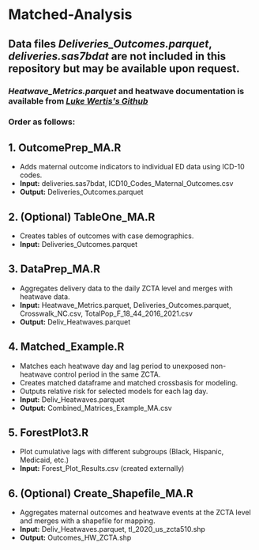 # Matched-Analysis

## Data files *Deliveries_Outcomes.parquet*, *deliveries.sas7bdat* are not included in this repository but may be available upon request. 

### *Heatwave_Metrics.parquet* and heatwave documentation is available from *[Luke Wertis's Github](https://github.com/wertisml/Heatwave/blob/main/Data/Zip/Heatwave_Metrics.parquet)*

### Order as follows: 

## 1. OutcomePrep_MA.R
- Adds maternal outcome indicators to individual ED data using ICD-10 codes.
- **Input:** deliveries.sas7bdat, ICD10_Codes_Maternal_Outcomes.csv
- **Output:** Deliveries_Outcomes.parquet
## 2. (Optional) TableOne_MA.R
- Creates tables of outcomes with case demographics.
- **Input:** Deliveries_Outcomes.parquet
## 3. DataPrep_MA.R
- Aggregates delivery data to the daily ZCTA level and merges with heatwave data.
- **Input:** Heatwave_Metrics.parquet, Deliveries_Outcomes.parquet, Crosswalk_NC.csv, TotalPop_F_18_44_2016_2021.csv
- **Output:** Deliv_Heatwaves.parquet
## 4. Matched_Example.R
- Matches each heatwave day and lag period to unexposed non-heatwave control period in the same ZCTA.
- Creates matched dataframe and matched crossbasis for modeling.
- Outputs relative risk for selected models for each lag day.
- **Input:** Deliv_Heatwaves.parquet
- **Output:** Combined_Matrices_Example_MA.csv
## 5. ForestPlot3.R
- Plot cumulative lags with different subgroups (Black, Hispanic, Medicaid, etc.)
- **Input:** Forest_Plot_Results.csv (created externally)
## 6. (Optional) Create_Shapefile_MA.R
- Aggregates maternal outcomes and heatwave events at the ZCTA level and merges with a shapefile for mapping.
- **Input:** Deliv_Heatwaves.parquet, tl_2020_us_zcta510.shp
- **Output:** Outcomes_HW_ZCTA.shp
